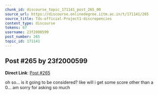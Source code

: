 ```yaml
---
chunk_id: discourse_topic_171141_post_265_00
source_url: https://discourse.onlinedegree.iitm.ac.in/t/171141/265
source_title: Tds-official-Project1-discrepencies
content_type: discourse
tokens: 67
username: 23f2000599
post_number: 265
topic_id: 171141
---
```


## Post #265 by 23f2000599

**Direct Link**: [Post #265](https://discourse.onlinedegree.iitm.ac.in/t/171141/265)

oh so… is it going to be considered? like will i get some score other than a 0… am sorry for asking so much
